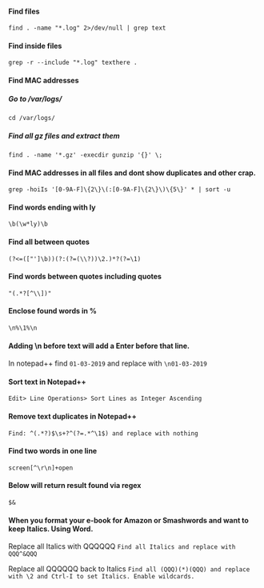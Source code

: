 
#### Find files

```find . -name "*.log" 2>/dev/null | grep text```

#### Find inside files

```grep -r --include "*.log" texthere .```

#### Find MAC addresses
##### Go to /var/logs/

```cd /var/logs/```

##### Find all gz files and extract them

```find . -name '*.gz' -execdir gunzip '{}' \;```

#### Find MAC addresses in all files and dont show duplicates and other crap.

```grep -hoiIs '[0-9A-F]\{2\}\(:[0-9A-F]\{2\}\)\{5\}' * | sort -u```

#### Find words ending with ly

```\b(\w*ly)\b```

#### Find all between quotes

```(?<=(["']\b))(?:(?=(\\?))\2.)*?(?=\1)```

#### Find words between quotes including quotes

```"(.*?[^\\])"```

#### Enclose found words in %

```\n%\1%\n```

#### Adding \n before text will add a Enter before that line. 

In notepad++ find `01-03-2019` and replace with `\n01-03-2019`

#### Sort text in Notepad++

```Edit> Line Operations> Sort Lines as Integer Ascending```

#### Remove text duplicates in Notepad++

```Find: ^(.*?)$\s+?^(?=.*^\1$) and replace with nothing```

#### Find two words in one line

```screen[^\r\n]+open```

#### Below will return result found via regex

```$&```

#### When you format your e-book for Amazon or Smashwords and want to keep Italics. Using Word.

Replace all Italics with QQQ<your text>QQQ
`Find all Italics and replace with QQQ^&QQQ`

Replace all QQQ<your text>QQQ back to Italics
`Find all (QQQ)(*)(QQQ) and replace with \2 and Ctrl-I to set Italics. Enable wildcards.`



